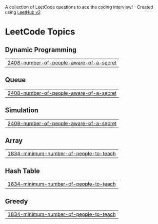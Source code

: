 A collection of LeetCode questions to ace the coding interview! - Created using [LeetHub v2](https://github.com/arunbhardwaj/LeetHub-2.0)
<!---LeetCode Topics Start-->
# LeetCode Topics
## Dynamic Programming
|  |
| ------- |
| [2408-number-of-people-aware-of-a-secret](https://github.com/Smriti2303/leetcode-dsa/tree/master/2408-number-of-people-aware-of-a-secret) |
## Queue
|  |
| ------- |
| [2408-number-of-people-aware-of-a-secret](https://github.com/Smriti2303/leetcode-dsa/tree/master/2408-number-of-people-aware-of-a-secret) |
## Simulation
|  |
| ------- |
| [2408-number-of-people-aware-of-a-secret](https://github.com/Smriti2303/leetcode-dsa/tree/master/2408-number-of-people-aware-of-a-secret) |
## Array
|  |
| ------- |
| [1834-minimum-number-of-people-to-teach](https://github.com/Smriti2303/leetcode-dsa/tree/master/1834-minimum-number-of-people-to-teach) |
## Hash Table
|  |
| ------- |
| [1834-minimum-number-of-people-to-teach](https://github.com/Smriti2303/leetcode-dsa/tree/master/1834-minimum-number-of-people-to-teach) |
## Greedy
|  |
| ------- |
| [1834-minimum-number-of-people-to-teach](https://github.com/Smriti2303/leetcode-dsa/tree/master/1834-minimum-number-of-people-to-teach) |
<!---LeetCode Topics End-->